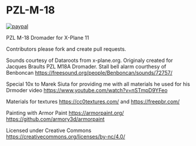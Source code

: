 # PZL-M-18

[![paypal](https://www.paypalobjects.com/en_US/i/btn/btn_donateCC_LG.gif)](https://www.paypal.com/cgi-bin/webscr?cmd=_donations&business=KDP7Q5DY8R59W&item_name=Development+of+PZL+M-18B+Dromader+for+X-Plane&currency_code=EUR)

 PZL M-18 Dromader for X-Plane 11
 
 Contributors please fork and create pull requests.
 
 Sounds courtesy of Dataroots from x-plane.org. Originaly created for Jacques Braults PZL M18A Dromader.
 Stall bell alarm courthesy of Benboncan https://freesound.org/people/Benboncan/sounds/72757/
  
 Special 10x to Marek Siuta for providing me with all materials he used for his Drmoder video
 https://www.youtube.com/watch?v=nSTmpD9YFeo
  
 Materials for textures https://cc0textures.com/ and https://freepbr.com/

 Painting with Armor Paint
 https://armorpaint.org/
 https://github.com/armory3d/armorpaint

Licensed under Creative Commons
https://creativecommons.org/licenses/by-nc/4.0/

